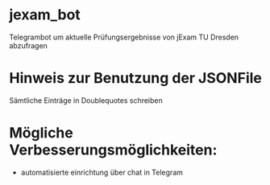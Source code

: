 # jexam_bot
Telegrambot um aktuelle Prüfungsergebnisse von jExam TU Dresden abzufragen

# Hinweis zur Benutzung der JSONFile
Sämtliche Einträge in Doublequotes schreiben

# Mögliche Verbesserungsmöglichkeiten:
* automatisierte einrichtung über chat in Telegram
